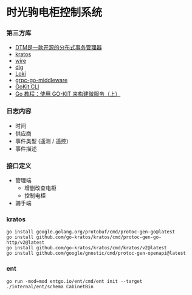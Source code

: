 # 时光驹电柜控制系统

### 第三方库
- [DTM是一款开源的分布式事务管理器](https://www.dtm.pub/guide/start.html)
- [kratos](https://go-kratos.dev/docs)
- [wire](https://zhuanlan.zhihu.com/p/399101012)
- [dig](https://darjun.github.io/2020/02/22/godailylib/dig/)
- [Loki](https://github.com/grafana/loki)
- [grpc-go-middleware](https://www.cnblogs.com/FireworksEasyCool/p/12750339.html)
- [GoKit CLI](https://github.com/GrantZheng/kit/blob/master/README_zh.md)
- [Go 教程：使用 GO-KIT 来构建微服务（上）](https://learnku.com/go/t/36923)

### 日志内容
- 时间
- 供应商
- 事件类型 (遥测 / 遥控)
- 事件描述

### 接口定义
- 管理端
  - 增删改查电柜
  - 控制电柜
- 骑手端

### kratos
```shell
go install google.golang.org/protobuf/cmd/protoc-gen-go@latest
go install github.com/go-kratos/kratos/cmd/protoc-gen-go-http/v2@latest
go install github.com/go-kratos/kratos/cmd/kratos/v2@latest
go install github.com/google/gnostic/cmd/protoc-gen-openapi@latest
```

### ent
```shell
go run -mod=mod entgo.io/ent/cmd/ent init --target ./internal/ent/schema CabinetBin

```
